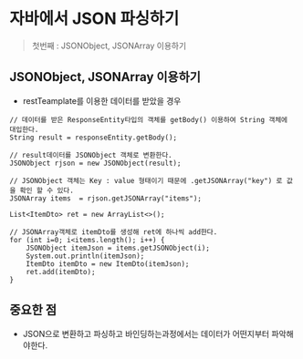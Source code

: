 # 자바에서 JSON 파싱하기 
> 첫번째 : JSONObject, JSONArray 이용하기  

## JSONObject, JSONArray 이용하기
- restTeamplate를 이용한 데이터를 받았을 경우 
```
// 데이터를 받은 ResponseEntity타입의 객체를 getBody() 이용하여 String 객체에 대입한다.
String result = responseEntity.getBody();

// result데이터를 JSONObject 객체로 변환한다.
JSONObject rjson = new JSONObject(result);

// JSONObject 객체는 Key : value 형태이기 때문에 .getJSONArray("key") 로 값을 확인 할 수 있다. 
JSONArray items  = rjson.getJSONArray("items");

List<ItemDto> ret = new ArrayList<>();

// JSONArray객체로 itemDto를 생성해 ret에 하나씩 add한다.
for (int i=0; i<items.length(); i++) {
    JSONObject itemJson = items.getJSONObject(i);
    System.out.println(itemJson);
    ItemDto itemDto = new ItemDto(itemJson);
    ret.add(itemDto);
}

```

## 중요한 점
- JSON으로 변환하고 파싱하고 바인딩하는과정에서는 데이터가 어떤지부터 파악해야한다.




